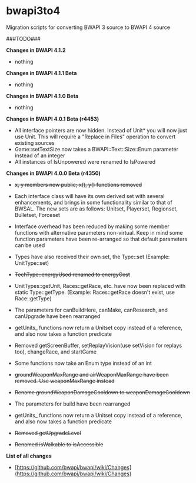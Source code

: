 # bwapi3to4
Migration scripts for converting BWAPI 3 source to BWAPI 4 source

###TODO###

**Changes in BWAPI 4.1.2**

- nothing


**Changes in BWAPI 4.1.1 Beta**

- nothing


**Changes in BWAPI 4.1.0 Beta**

- nothing


**Changes in BWAPI 4.0.1 Beta (r4453)**

- All interface pointers are now hidden. Instead of Unit* you will now just use Unit. This will require a "Replace in Files" operation to convert existing sources
- Game::setTextSize now takes a BWAPI::Text::Size::Enum parameter instead of an integer
- All instances of IsUnpowered were renamed to IsPowered


**Changes in BWAPI 4.0.0 Beta (r4350)**

- ~~x, y members now public; x(), y() functions removed~~


- Each interface class will have its own derived set with several enhancements, and brings in some functionality similar to that of BWSAL. The new sets are as follows: Unitset, Playerset, Regionset, Bulletset, Forceset
- Interface overhead has been reduced by making some member functions with alternative parameters non-virtual. Keep in mind some function parameters have been re-arranged so that default parameters can be used


- Types have also received their own set, the Type::set (Example: UnitType::set)
- ~~TechType::energyUsed renamed to energyCost~~
- UnitTypes::getUnit, Races::getRace, etc. have now been replaced with static Type::getType. (Example: Races::getRace doesn't exist, use Race::getType)


- The parameters for canBuildHere, canMake, canResearch, and canUpgrade have been rearranged
- getUnits_ functions now return a Unitset copy instead of a reference, and also now takes a function predicate
- Removed getScreenBuffer, setReplayVision(use setVision for replays too), changeRace, and startGame
- Some functions now take an Enum type instead of an int


- ~~groundWeaponMaxRange and airWeaponMaxRange have been removed. Use weaponMaxRange instead~~
- ~~Rename groundWeaponDamageCooldown to weaponDamageCooldown~~


- The parameters for build have been rearranged
- getUnits_ functions now return a Unitset copy instead of a reference, and also now takes a function predicate
- ~~Removed getUpgradeLevel~~


- ~~Renamed isWalkable to isAccessible~~


**List of all changes**
- [https://github.com/bwapi/bwapi/wiki/Changes](https://github.com/bwapi/bwapi/wiki/Changes)


<!--
* Position, TilePosition, and the new WalkPosition now all share the same class template: Point.

* Convert derived sets: Unitset, Playerset, Regionset, Bulletset, Forceset, e.g. "std::set<Unit*>" -> "BWAPI::Unitset"
* Interface overhead has been reduced by making some member functions with alternative parameters non-virtual
* Some function parameters re-arranged so that default parameters can be used

* Type::set (Example: UnitType::set)
* UnitTypes::getUnit, Races::getRace, etc. replaced with static Type::getType. (Example: Races::getRace doesn't exist, use Race::getType)

* canBuildHere, canMake, canResearch, and canUpgrade parameters rearranged
* getUnits_ functions now return a Unitset copy instead of a reference, and also now takes a function predicate.
* Removed getScreenBuffer, setReplayVision(use setVision for replays too), changeRace, and startGame 
* Some functions now take an Enum type instead of an int.

* build parameters rearranged
-->

